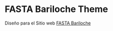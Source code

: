 FASTA Bariloche Theme
===

Diseño para el Sitio web [FASTA Bariloche](https://imgdigital.com.ar/fasta)